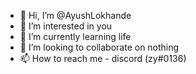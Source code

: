 - 👋 Hi, I’m @AyushLokhande
- 👀 I’m interested in you
- 🌱 I’m currently learning life
- 💞️ I’m looking to collaborate on nothing
- 📫 How to reach me - discord (zy#0136)

<!---
AyushLokhande/AyushLokhande is a ✨ special ✨ repository because its `README.md` (this file) appears on your GitHub profile.
You can click the Preview link to take a look at your changes.
--->
